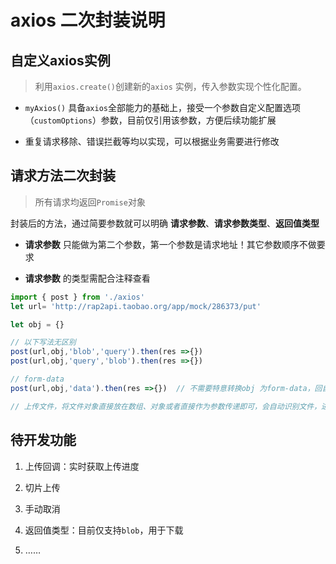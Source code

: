 # axios 二次封装说明

## 自定义axios实例

> 利用`axios.create()`创建新的`axios` 实例，传入参数实现个性化配置。

- `myAxios()` 具备`axios`全部能力的基础上，接受一个参数自定义配置选项（`customOptions`）参数，目前仅引用该参数，方便后续功能扩展

- 重复请求移除、错误拦截等均以实现，可以根据业务需要进行修改


## 请求方法二次封装

> 所有请求均返回`Promise`对象

封装后的方法，通过简要参数就可以明确 **请求参数**、**请求参数类型**、**返回值类型** 

- **请求参数** 只能做为第二个参数，第一个参数是请求地址！其它参数顺序不做要求

- **请求参数** 的类型需配合注释查看

```js
import { post } from './axios'
let url= 'http://rap2api.taobao.org/app/mock/286373/put'

let obj = {}

// 以下写法无区别
post(url,obj,'blob','query').then(res =>{}) 
post(url,obj,'query','blob').then(res =>{})

// form-data
post(url,obj,'data').then(res =>{})  // 不需要特意转换obj 为form-data，回自动转为form-data

// 上传文件，将文件对象直接放在数组、对象或者直接作为参数传递即可，会自动识别文件，进行上传

```

## 待开发功能

1. 上传回调：实时获取上传进度

2. 切片上传

3. 手动取消

4. 返回值类型：目前仅支持`blob`，用于下载

5. ……

